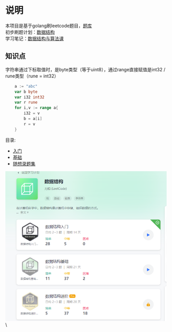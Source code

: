 # 说明
本项目是基于golang刷leetcode题目，[题库](https://leetcode-cn.com/problemset/all/) \
初步刷题计划：[数据结构](https://leetcode-cn.com/study-plan/data-structures/?progress=v04mu2t) \
学习笔记：[数据结构与算法课](notes/icource.md)

## 知识点
字符串通过下标取值时，是byte类型（等于uint8），通过range直接赋值是int32 / rune类型（rune = int32）
```go
	a := "abc"
	var b byte
	var i32 int32
	var r rune
	for i,v := range a{
		i32 = v
		b = a[i]
		r = v
	}
```

目录:
- [入门](notes/getting_started.md)
- [基础](notes/base.md)
- [随想录题集](notes/random.md)

![](img/structure.png) \


